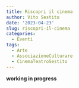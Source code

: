 ```yaml
---
title: Riscopri il cinema
author: Vito Sestito
date: '2023-04-23'
slug: riscopri-il-cinema
categories:
  - Eventi
tags:
  - Arte
  - AssociazioneCulturare
  - CinemaTeatroSestito
---
```

**working in progress**